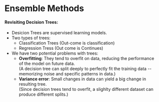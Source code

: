 # Ensemble Methods
#### Revisiting Decision Trees:
- Desicion Trees are supervised learning models.
- Two types of trees:
  - Classification Trees (Out-come is classification)
  - Regression Tress (Out come is Continues)
- We have two potential problems with trees:
  - **Overfitting**: They tend to overfit on data, reducing the performance of the model on future data.<br>
    (A decision tree can split deeply to perfectly fit the training data -- memorizing noise and specific patterns in data.)
  - **Variance error**: Small changes in data can yield a big change in resulting tree.<br>
    (Since decision trees tend to overfit, a slighlty different dataset can produce different splits.)

    
